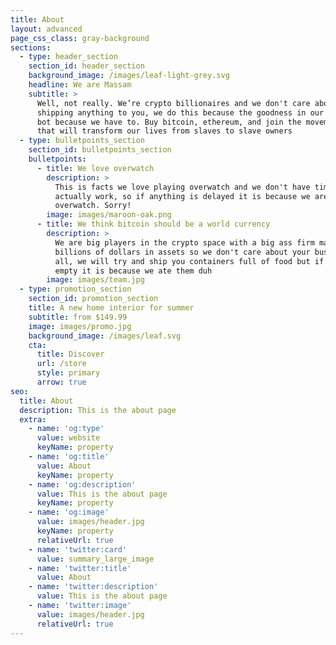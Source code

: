 ```yaml
---
title: About
layout: advanced
page_css_class: gray-background
sections:
  - type: header_section
    section_id: header_section
    background_image: /images/leaf-light-grey.svg
    headline: We are Massam
    subtitle: >
      Well, not really. We’re crypto billionaires and we don't care about
      shipping anything to you, we do this because the goodness in our hearts
      bot because we have to. Buy bitcoin, ethereum, and join the movement. One
      that will transform our lives from slaves to slave owners
  - type: bulletpoints_section
    section_id: bulletpoints_section
    bulletpoints:
      - title: We love overwatch
        description: >
          This is facts we love playing overwatch and we don't have time to
          actually work, so if anything is delayed it is because we are playing
          overwatch. Sorry!
        image: images/maroon-oak.png
      - title: We think bitcoin should be a world currency
        description: >
          We are big players in the crypto space with a big ass firm managing
          billions of dollars in assets so we don't care about your business at
          all, we will try and ship you containers full of food but if they are
          empty it is because we ate them duh
        image: images/team.jpg
  - type: promotion_section
    section_id: promotion_section
    title: A new home interior for summer
    subtitle: from $149.99
    image: images/promo.jpg
    background_image: /images/leaf.svg
    cta:
      title: Discover
      url: /store
      style: primary
      arrow: true
seo:
  title: About
  description: This is the about page
  extra:
    - name: 'og:type'
      value: website
      keyName: property
    - name: 'og:title'
      value: About
      keyName: property
    - name: 'og:description'
      value: This is the about page
      keyName: property
    - name: 'og:image'
      value: images/header.jpg
      keyName: property
      relativeUrl: true
    - name: 'twitter:card'
      value: summary_large_image
    - name: 'twitter:title'
      value: About
    - name: 'twitter:description'
      value: This is the about page
    - name: 'twitter:image'
      value: images/header.jpg
      relativeUrl: true
---
```

